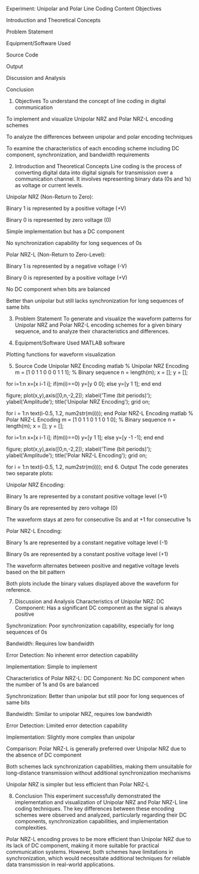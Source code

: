 Experiment: Unipolar and Polar Line Coding
Content
Objectives

Introduction and Theoretical Concepts

Problem Statement

Equipment/Software Used

Source Code

Output

Discussion and Analysis

Conclusion

1. Objectives
To understand the concept of line coding in digital communication

To implement and visualize Unipolar NRZ and Polar NRZ-L encoding schemes

To analyze the differences between unipolar and polar encoding techniques

To examine the characteristics of each encoding scheme including DC component, synchronization, and bandwidth requirements

2. Introduction and Theoretical Concepts
Line coding is the process of converting digital data into digital signals for transmission over a communication channel. It involves representing binary data (0s and 1s) as voltage or current levels.

Unipolar NRZ (Non-Return to Zero):

Binary 1 is represented by a positive voltage (+V)

Binary 0 is represented by zero voltage (0)

Simple implementation but has a DC component

No synchronization capability for long sequences of 0s

Polar NRZ-L (Non-Return to Zero-Level):

Binary 1 is represented by a negative voltage (-V)

Binary 0 is represented by a positive voltage (+V)

No DC component when bits are balanced

Better than unipolar but still lacks synchronization for long sequences of same bits

3. Problem Statement
To generate and visualize the waveform patterns for Unipolar NRZ and Polar NRZ-L encoding schemes for a given binary sequence, and to analyze their characteristics and differences.

4. Equipment/Software Used
MATLAB software

Plotting functions for waveform visualization

5. Source Code
Unipolar NRZ Encoding
matlab
% Unipolar NRZ Encoding
m = [1 0 1 1 0 0 0 1 1 1];   % Binary sequence
n = length(m);
x = [];
y = [];

for i=1:n
    x=[x i-1 i];
    if(m(i)==0)
        y=[y 0 0];
    else
        y=[y 1 1];
    end
end

figure;
plot(x,y),axis([0,n,-2,2]);
xlabel('Time (bit periods)');
ylabel('Amplitude');
title('Unipolar NRZ Encoding');
grid on;

for i = 1:n
    text(i-0.5, 1.2, num2str(m(i)));
end
Polar NRZ-L Encoding
matlab
% Polar NRZ-L Encoding
m = [1 0 1 1 0 1 1 0 1 0];   % Binary sequence
n = length(m);
x = [];
y = [];

for i=1:n
    x=[x i-1 i];
    if(m(i)==0)
        y=[y 1 1];
    else
        y=[y -1 -1];
    end
end

figure;
plot(x,y),axis([0,n,-2,2]);
xlabel('Time (bit periods)');
ylabel('Amplitude');
title('Polar NRZ-L Encoding');
grid on;

for i = 1:n
    text(i-0.5, 1.2, num2str(m(i)));
end
6. Output
The code generates two separate plots:

Unipolar NRZ Encoding:

Binary 1s are represented by a constant positive voltage level (+1)

Binary 0s are represented by zero voltage (0)

The waveform stays at zero for consecutive 0s and at +1 for consecutive 1s

Polar NRZ-L Encoding:

Binary 1s are represented by a constant negative voltage level (-1)

Binary 0s are represented by a constant positive voltage level (+1)

The waveform alternates between positive and negative voltage levels based on the bit pattern

Both plots include the binary values displayed above the waveform for reference.

7. Discussion and Analysis
Characteristics of Unipolar NRZ:
DC Component: Has a significant DC component as the signal is always positive

Synchronization: Poor synchronization capability, especially for long sequences of 0s

Bandwidth: Requires low bandwidth

Error Detection: No inherent error detection capability

Implementation: Simple to implement

Characteristics of Polar NRZ-L:
DC Component: No DC component when the number of 1s and 0s are balanced

Synchronization: Better than unipolar but still poor for long sequences of same bits

Bandwidth: Similar to unipolar NRZ, requires low bandwidth

Error Detection: Limited error detection capability

Implementation: Slightly more complex than unipolar

Comparison:
Polar NRZ-L is generally preferred over Unipolar NRZ due to the absence of DC component

Both schemes lack synchronization capabilities, making them unsuitable for long-distance transmission without additional synchronization mechanisms

Unipolar NRZ is simpler but less efficient than Polar NRZ-L

8. Conclusion
This experiment successfully demonstrated the implementation and visualization of Unipolar NRZ and Polar NRZ-L line coding techniques. The key differences between these encoding schemes were observed and analyzed, particularly regarding their DC components, synchronization capabilities, and implementation complexities.

Polar NRZ-L encoding proves to be more efficient than Unipolar NRZ due to its lack of DC component, making it more suitable for practical communication systems. However, both schemes have limitations in synchronization, which would necessitate additional techniques for reliable data transmission in real-world applications.